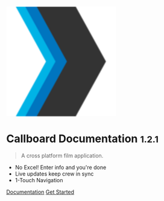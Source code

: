 <!-- _coverpage.md -->

![logo](_media/logo.svg)

# Callboard Documentation <small>1.2.1</small>

> A cross platform film application.

- No Excel! Enter info and you're done
- Live updates keep crew in sync
- 1-Touch Navigation

[Documentation](README.md)
[Get Started](https://callboard.app)

